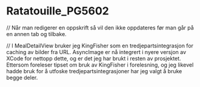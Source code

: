 # Ratatouille_PG5602


// Når man redigerer en oppskrift så vil den ikke oppdateres før man går på en annen tab og tilbake.

// I MealDetailView bruker jeg KingFisher som en tredjepartsintegrasjon for caching av bilder fra URL. AsyncImage er nå integrert i nyere versjon av XCode for nettopp dette, og er det jeg har brukt i resten av prosjektet. Ettersom foreleser tipset om bruk av KingFisher i forelesning, og jeg likevel hadde bruk for å utfoske tredjepartsintegrasjoner har jeg valgt å bruke begge deler.
